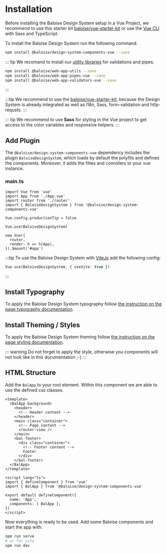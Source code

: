 # Installation

Before installing the Baloise Design System setup in a Vue Project, we recommend to use this starter kit [baloise/vue-starter-kit](https://github.com/baloise/vue-starter-kit) or use the [Vue CLI](https://cli.vuejs.org/guide/installation.html) with Sass and TypeScript.

To install the Baloise Design System run the following command.

```bash
npm install @baloise/design-system-components-vue --save
```

::: tip
We recomand to install our [utility libraries](https://github.com/baloise/web-app-utils) for validations and pipes.

```bash
npm install @baloise/web-app-utils --save
npm install @baloise/web-app-pipes-vue --save
npm install @baloise/web-app-validators-vue --save
```

:::

:::tip
We recommend to use the [baloise/vue-starter-kit](https://github.com/baloise/vue-starter-kit), because the Design System is already integrated as well as i18n, Sass, form-validation and http-requsts.
:::

::: tip
We recommend to use **Sass** for styling in the Vue project to get access to the color variables and responsive helpers.
:::

## Add Plugin

The `@baloise/design-system-components-vue` dependency includes the plugin `BaloiseDesignSystem`, which loads by default the polyfils and defines the components. Moreover, it adds the filtes and conrollers to your vue instance.

### main.ts

```typescript{4,8}
import Vue from 'vue'
import App from './App.vue'
import router from './router'
import { BaloiseDesignSystem } from '@baloise/design-system-components-vue'

Vue.config.productionTip = false

Vue.use(BaloiseDesignSystem)

new Vue({
  router,
  render: h => h(App),
}).$mount('#app')
```

:::tip
To use the Baloise Design System with [ViteJs](https://vitejs.dev/) add the following config:

```typescript
Vue.use(BaloiseDesignSystem, { useVite: true })
```

:::

## Install Typography

To apply the Baloise Design System typography follow [the instruction on the page typography documentation](/design/typography.html#install-web-font).

## Install Theming / Styles

To apply the Baloise Design System theming follow [the instruction on the page styling documentation](/components/getting-started/theming.html).

::: warning
Do not forget to apply the style, otherwise you components will not look like in this documentation ;-)
:::

## HTML Structure

Add the `BalApp` to your root element. Within this component we are able to use the defined css classes.

```vue
<template>
  <BalApp background>
    <header>
      <!-- Header content -->
    </header>
    <main class="container">
      <!-- Page content -->
      <router-view />
    </main>
    <bal-footer>
      <div class="container">
        <!-- Footer content -->
        Footer
      </div>
    </bal-footer>
  </BalApp>
</template>

<script lang="ts">
import { defineComponent } from 'vue'
import { BalApp } from '@baloise/design-system-components-vue'

export default defineComponent({
  name: 'App',
  components: { BalApp },
})
</script>
```

Now everything is ready to be used. Add some Baloise components and start the app with:

```bash
npm run serve
# or for vite
npm run dev
```
